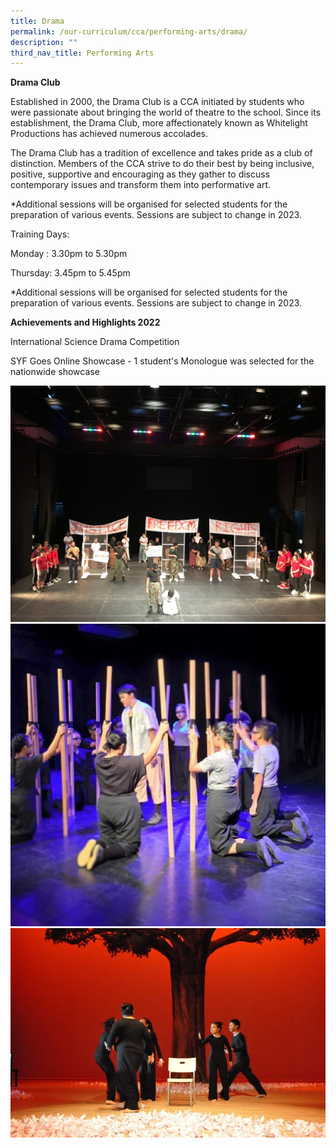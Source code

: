 ```yaml
---
title: Drama
permalink: /our-curriculum/cca/performing-arts/drama/
description: ""
third_nav_title: Performing Arts
---
```

**Drama Club**

Established in 2000, the Drama Club is a CCA initiated by students who were passionate about bringing the world of theatre to the school. Since its establishment, the Drama Club, more affectionately known as Whitelight Productions has achieved numerous accolades.

The Drama Club has a tradition of excellence and takes pride as a club of distinction. Members of the CCA strive to do their best by being inclusive, positive, supportive and encouraging as they gather to discuss contemporary issues and transform them into performative art.

*Additional sessions will be organised for selected students for the preparation of various events. Sessions are subject to change in 2023.

Training Days:

Monday : 3.30pm to 5.30pm

Thursday: 3.45pm to 5.45pm

*Additional sessions will be organised for selected students for the preparation of various events. Sessions are subject to change in 2023.

**Achievements and Highlights 2022**

International Science Drama Competition 

SYF Goes Online Showcase - 1 student's Monologue was selected for the nationwide showcase

![](/images/Image%2011%20Found%20You%20-%20Our%20Award%20Winning%20Performance%20in%202019.jpeg)
![](/images/Image%2010%20Quiet%20Desperation%20-%20Our%20Award%20Winning%20Performance%20in%202015.jpeg)![](/images/Image%209%20Gemuk%20(Fat)%20-%20Our%20Award%20Winning%20Performance%20in%202012.jpeg)